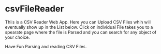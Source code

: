 # csvFileReader

Thiis is a CSV Reader Web App.
Here you can Upload CSV Files whih will eventually show up in the List below.
Click on individual File takes you to a spearate page where the file is Parsed and you can search for any object of your choice.

Have Fun Parsing and reading CSV Files. 



